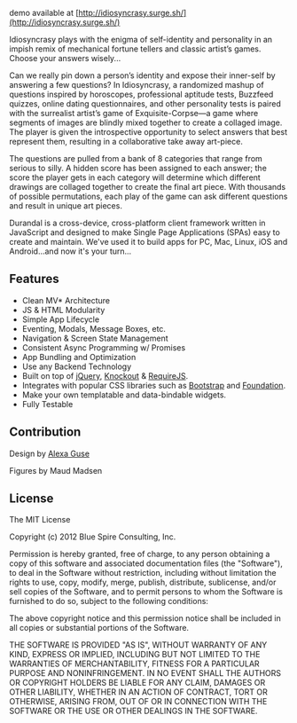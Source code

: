 demo available at [http://idiosyncrasy.surge.sh/](http://idiosyncrasy.surge.sh/)

Idiosyncrasy plays with the enigma of self-identity and
personality in an impish remix of mechanical fortune
tellers and classic artist’s games. Choose your
answers wisely...

Can we really pin down a person’s identity and
expose their inner-self by answering a few questions?
In Idiosyncrasy, a randomized mashup of questions
inspired by horoscopes, professional aptitude tests,
Buzzfeed quizzes, online dating questionnaires, and
other personality tests is paired with the surrealist
artist’s game of Exquisite-Corpse—a game where
segments of images are blindly mixed together to
create a collaged image. The player is given the
introspective opportunity to select answers that
best represent them, resulting in a collaborative
take away art-piece.

The questions are pulled from a bank of 8 categories
that range from serious to silly. A hidden score has
been assigned to each answer; the score the player
gets in each category will determine which different
drawings are collaged together to create the final art
piece. With thousands of possible permutations, each
play of the game can ask different questions and
result in unique art pieces.

Durandal is a cross-device, cross-platform client framework written in JavaScript and designed to make Single Page Applications (SPAs) easy to create and maintain. We've used it to build apps for PC, Mac, Linux, iOS and Android...and now it's your turn...

## Features

* Clean MV* Architecture
* JS & HTML Modularity
* Simple App Lifecycle
* Eventing, Modals, Message Boxes, etc.
* Navigation & Screen State Management
* Consistent Async Programming w/ Promises
* App Bundling and Optimization
* Use any Backend Technology
* Built on top of [jQuery](http://jquery.com/), [Knockout](http://knockoutjs.com/) & [RequireJS](http://requirejs.org/).
* Integrates with popular CSS libraries such as [Bootstrap](http://twitter.github.com/bootstrap/) and [Foundation](http://foundation.zurb.com/).
* Make your own templatable and data-bindable widgets.
* Fully Testable

## Contribution

Design by [Alexa Guse](http://www.alexaguse.com/)

Figures by Maud Madsen

## License

The MIT License

Copyright (c) 2012 Blue Spire Consulting, Inc.

Permission is hereby granted, free of charge, to any person obtaining a copy
of this software and associated documentation files (the "Software"), to deal
in the Software without restriction, including without limitation the rights
to use, copy, modify, merge, publish, distribute, sublicense, and/or sell
copies of the Software, and to permit persons to whom the Software is
furnished to do so, subject to the following conditions:

The above copyright notice and this permission notice shall be included in
all copies or substantial portions of the Software.

THE SOFTWARE IS PROVIDED "AS IS", WITHOUT WARRANTY OF ANY KIND, EXPRESS OR
IMPLIED, INCLUDING BUT NOT LIMITED TO THE WARRANTIES OF MERCHANTABILITY,
FITNESS FOR A PARTICULAR PURPOSE AND NONINFRINGEMENT. IN NO EVENT SHALL THE
AUTHORS OR COPYRIGHT HOLDERS BE LIABLE FOR ANY CLAIM, DAMAGES OR OTHER
LIABILITY, WHETHER IN AN ACTION OF CONTRACT, TORT OR OTHERWISE, ARISING FROM,
OUT OF OR IN CONNECTION WITH THE SOFTWARE OR THE USE OR OTHER DEALINGS IN
THE SOFTWARE.
